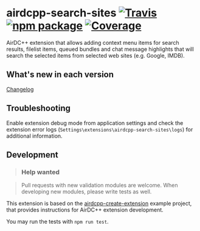 # airdcpp-search-sites [![Travis][build-badge]][build] [![npm package][npm-badge]][npm] [![Coverage][coverage-badge]][coverage]

AirDC++ extension that allows adding context menu items for search results, filelist items, queued bundles and chat message highlights that will search the selected items from selected web sites (e.g. Google, IMDB).

## What's new in each version

[Changelog](https://github.com/maksis/airdcpp-search-sites/blob/master/CHANGELOG.md)

## Troubleshooting

Enable extension debug mode from application settings and check the extension error logs (`Settings\extensions\airdcpp-search-sites\logs`) for additional information.

## Development

>### Help wanted

>Pull requests with new validation modules are welcome. When developing new modules, please write tests as well.

This extension is based on the [airdcpp-create-extension](https://github.com/airdcpp-web/airdcpp-create-extension) example project, that provides instructions for AirDC++ extension development.

You may run the tests with `npm run test`.


[build-badge]: https://img.shields.io/travis/maksis/airdcpp-search-sites/master.svg?style=flat-square
[build]: https://travis-ci.org/maksis/airdcpp-search-sites

[npm-badge]: https://img.shields.io/npm/v/airdcpp-search-sites.svg?style=flat-square
[npm]: https://www.npmjs.org/package/airdcpp-search-sites

[coverage-badge]: https://codecov.io/gh/maksis/airdcpp-search-sites/branch/master/graph/badge.svg
[coverage]: https://codecov.io/gh/maksis/airdcpp-search-sites
